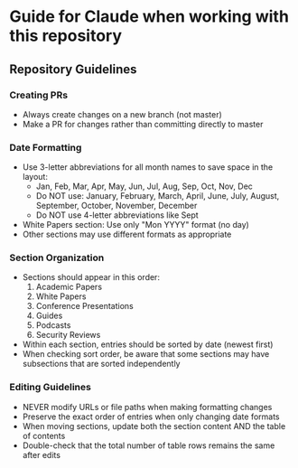 # Guide for Claude when working with this repository

## Repository Guidelines

### Creating PRs
- Always create changes on a new branch (not master)
- Make a PR for changes rather than committing directly to master

### Date Formatting
- Use 3-letter abbreviations for all month names to save space in the layout:
  - Jan, Feb, Mar, Apr, May, Jun, Jul, Aug, Sep, Oct, Nov, Dec
  - Do NOT use: January, February, March, April, June, July, August, September, October, November, December
  - Do NOT use 4-letter abbreviations like Sept
- White Papers section: Use only "Mon YYYY" format (no day)
- Other sections may use different formats as appropriate

### Section Organization
- Sections should appear in this order:
  1. Academic Papers
  2. White Papers
  3. Conference Presentations
  4. Guides
  5. Podcasts
  6. Security Reviews
- Within each section, entries should be sorted by date (newest first)
- When checking sort order, be aware that some sections may have subsections that are sorted independently

### Editing Guidelines
- NEVER modify URLs or file paths when making formatting changes
- Preserve the exact order of entries when only changing date formats
- When moving sections, update both the section content AND the table of contents
- Double-check that the total number of table rows remains the same after edits